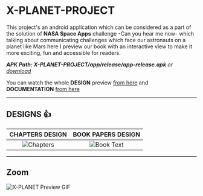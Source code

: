 # X-PLANET-PROJECT
This project's an android application which can be considered as a part of the solution of **NASA Space Apps** challenge -Can you hear me now- which talking about communicating challenges which face our astronauts on a planet like Mars here I preview our book with an interactive view to make it more exciting, fun and accessible for readers.

***APK Path: X-PLANET-PROJECT/app/release/app-release.apk*** *or [download](https://drive.google.com/file/d/1lnI0zkpVI-wV_kIgFThJfWS2EfcyOsNd/view?usp=sharing)*

You can watch the whole **DESIGN** preview [from here](https://drive.google.com/file/d/1z6pzZNh7Me_xYI0isWNdI_NJref8pFpK/view?usp=sharing) and **DOCUMENTATION** [from here](https://drive.google.com/file/d/1y5pEAAtX1uJ0ucZyANGwuxuPADz67FWp/view?usp=sharing)

------
## DESIGNS :+1:

 **CHAPTERS DESIGN**            |   **BOOK PAPERS DESIGN**
:-------------------------:|:-------------------------:
![Chapters](https://user-images.githubusercontent.com/31800978/95002410-ea2d2e80-05d3-11eb-92f0-1c2f84db8400.gif)|  ![Book Text](https://user-images.githubusercontent.com/31800978/95002424-1d6fbd80-05d4-11eb-9ad4-114d422742fd.gif) 
------

## Zoom
![X-PLANET Preview GIF](https://user-images.githubusercontent.com/31800978/95002057-4a21d600-05d0-11eb-998a-a851b66c78bf.gif)
